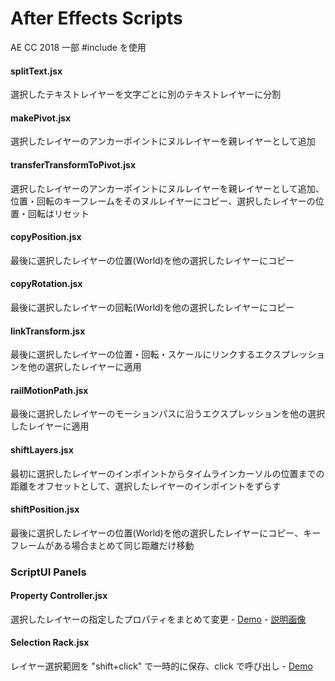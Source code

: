 After Effects Scripts
====================
AE CC 2018
一部 #include を使用

#### splitText.jsx
選択したテキストレイヤーを文字ごとに別のテキストレイヤーに分割

#### makePivot.jsx
選択したレイヤーのアンカーポイントにヌルレイヤーを親レイヤーとして追加
#### transferTransformToPivot.jsx
選択したレイヤーのアンカーポイントにヌルレイヤーを親レイヤーとして追加、位置・回転のキーフレームをそのヌルレイヤーにコピー、選択したレイヤーの位置・回転はリセット

#### copyPosition.jsx
最後に選択したレイヤーの位置(World)を他の選択したレイヤーにコピー
#### copyRotation.jsx
最後に選択したレイヤーの回転(World)を他の選択したレイヤーにコピー

#### linkTransform.jsx
最後に選択したレイヤーの位置・回転・スケールにリンクするエクスプレッションを他の選択したレイヤーに適用

#### railMotionPath.jsx
最後に選択したレイヤーのモーションパスに沿うエクスプレッションを他の選択したレイヤーに適用
#### shiftLayers.jsx
最初に選択したレイヤーのインポイントからタイムラインカーソルの位置までの距離をオフセットとして、選択したレイヤーのインポイントをずらす
#### shiftPosition.jsx
最後に選択したレイヤーの位置(World)を他の選択したレイヤーにコピー、キーフレームがある場合まとめて同じ距離だけ移動

### ScriptUI Panels
#### Property Controller.jsx
選択したレイヤーの指定したプロパティをまとめて変更 - [Demo](http://www.screencast.com/t/E4PBqe7o) - [説明画像](https://app.box.com/s/f9b86sfpyfmx519ob6ns)
#### Selection Rack.jsx
レイヤー選択範囲を "shift+click" で一時的に保存、click で呼び出し - [Demo](http://www.screencast.com/t/gzkCADn5TakM)
